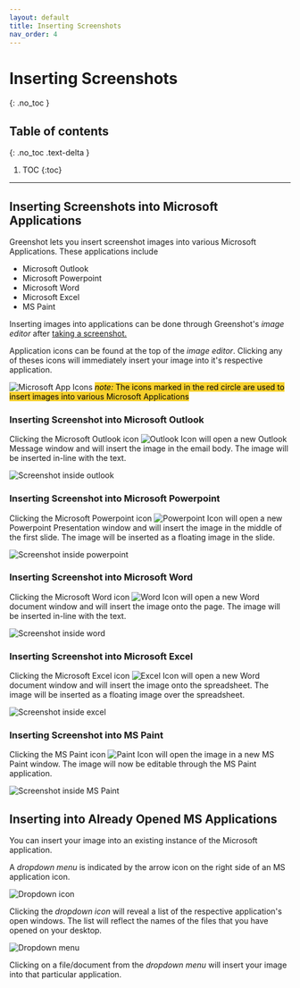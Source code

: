 ```yaml
---
layout: default
title: Inserting Screenshots
nav_order: 4
---
```


# Inserting Screenshots
{: .no_toc }

## Table of contents
{: .no_toc .text-delta }

1. TOC
{:toc}

---

## Inserting Screenshots into Microsoft Applications

Greenshot lets you insert screenshot images into various Microsoft Applications. These applications include

* Microsoft Outlook
* Microsoft Powerpoint
* Microsoft Word
* Microsoft Excel
* MS Paint

Inserting images into applications can be done through Greenshot's _image editor_ after [taking a screenshot.](./capture)

Application icons can be found at the top of the _image editor_. Clicking any of theses icons will immediately insert your image into it's respective application.

![Microsoft App Icons](../assets/images/msIcons.png)
<span style="background-color:#F7D12E;color:black;">_note:_ The icons marked in the red circle are used to insert images into various Microsoft Applications</span>

### Inserting Screenshot into Microsoft Outlook

Clicking the Microsoft Outlook icon ![Outlook Icon](../assets/images/outlookicon.png) will open a new Outlook Message window and will insert the image in the email body. The image will be inserted in-line with the text.

![Screenshot inside outlook](../assets/images/outlookshot.png)

### Inserting Screenshot into Microsoft Powerpoint

Clicking the Microsoft Powerpoint icon ![Powerpoint Icon](../assets/images/ppicon.png) will open a new Powerpoint Presentation window and will insert the image in the middle of the first slide. The image will be inserted as a floating image in the slide.

![Screenshot inside powerpoint](../assets/images/ppshot.png)

### Inserting Screenshot into Microsoft Word

Clicking the Microsoft Word icon ![Word Icon](../assets/images/wordicon.png) will open a new Word document window and will insert the image onto the page. The image will be inserted in-line with the text.

![Screenshot inside word](../assets/images/wordshot.png)

### Inserting Screenshot into Microsoft Excel

Clicking the Microsoft Excel icon ![Excel Icon](../assets/images/excelicon.png) will open a new Word document window and will insert the image onto the spreadsheet. The image will be inserted as a floating image over the spreadsheet.

![Screenshot inside excel](../assets/images/excelshot.png)

### Inserting Screenshot into MS Paint

Clicking the MS Paint icon ![Paint Icon](../assets/images/painticon.png) will open the image in a new MS Paint window. The image will now be editable through the MS Paint application.

![Screenshot inside MS Paint](../assets/images/paintshot.png)

## Inserting into Already Opened MS Applications

You can insert your image into an existing instance of the Microsoft application.

A _dropdown menu_ is indicated by the arrow icon on the right side of an MS application icon.

![Dropdown icon](../assets/images/dropdownarrow.png)

Clicking the _dropdown icon_ will reveal a list of the respective application's open windows. The list will reflect the names of the files that you have opened on your desktop.

![Dropdown menu](../assets/images/dropdown.png)

Clicking on a file/document from the _dropdown menu_ will insert your image into that particular application.
